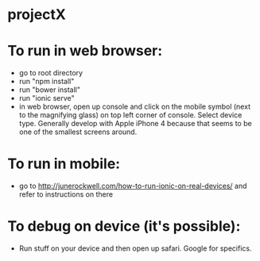 # projectX  

# To run in web browser:
- go to root directory
- run "npm install"
- run "bower install"
- run "ionic serve"
- in web browser, open up console and click on the mobile symbol (next to the magnifying glass) on top left corner of console. Select device type. Generally develop with Apple iPhone 4 because that seems to be one of the smallest screens around.

# To run in mobile:
- go to http://junerockwell.com/how-to-run-ionic-on-real-devices/ and refer to instructions on there

# To debug on device (it's possible):
- Run stuff on your device and then open up safari. Google for specifics. 
